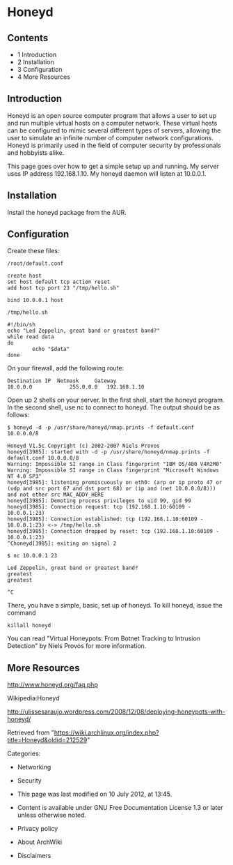 Honeyd
======

Contents
--------

-   1 Introduction
-   2 Installation
-   3 Configuration
-   4 More Resources

Introduction
------------

Honeyd is an open source computer program that allows a user to set up
and run multiple virtual hosts on a computer network. These virtual
hosts can be configured to mimic several different types of servers,
allowing the user to simulate an infinite number of computer network
configurations. Honeyd is primarily used in the field of computer
security by professionals and hobbyists alike.

This page goes over how to get a simple setup up and running. My server
uses IP address 192.168.1.10. My honeyd daemon will listen at 10.0.0.1.

Installation
------------

Install the honeyd package from the AUR.

Configuration
-------------

Create these files:

    /root/default.conf

    create host
    set host default tcp action reset
    add host tcp port 23 "/tmp/hello.sh"

    bind 10.0.0.1 host

    /tmp/hello.sh

    #!/bin/sh
    echo "Led Zeppelin, great band or greatest band?"
    while read data
    do
            echo "$data"
    done

On your firewall, add the following route:

    Destination IP 	Netmask 	Gateway
    10.0.0.0	        255.0.0.0	192.168.1.10

Open up 2 shells on your server. In the first shell, start the honeyd
program. In the second shell, use nc to connect to honeyd. The output
should be as follows:

    $ honeyd -d -p /usr/share/honeyd/nmap.prints -f default.conf 10.0.0.0/8

    Honeyd V1.5c Copyright (c) 2002-2007 Niels Provos
    honeyd[3985]: started with -d -p /usr/share/honeyd/nmap.prints -f default.conf 10.0.0.0/8
    Warning: Impossible SI range in Class fingerprint "IBM OS/400 V4R2M0"
    Warning: Impossible SI range in Class fingerprint "Microsoft Windows NT 4.0 SP3"
    honeyd[3985]: listening promiscuously on eth0: (arp or ip proto 47 or (udp and src port 67 and dst port 68) or (ip and (net 10.0.0.0/8))) and not ether src MAC_ADDY_HERE
    honeyd[3985]: Demoting process privileges to uid 99, gid 99
    honeyd[3985]: Connection request: tcp (192.168.1.10:60109 - 10.0.0.1:23)
    honeyd[3985]: Connection established: tcp (192.168.1.10:60109 - 10.0.0.1:23) <-> /tmp/hello.sh
    honeyd[3985]: Connection dropped by reset: tcp (192.168.1.10:60109 - 10.0.0.1:23)
    ^Choneyd[3985]: exiting on signal 2

    $ nc 10.0.0.1 23

    Led Zeppelin, great band or greatest band?
    greatest
    greatest

    ^C

There, you have a simple, basic, set up of honeyd. To kill honeyd, issue
the command

    killall honeyd

You can read "Virtual Honeypots: From Botnet Tracking to Intrusion
Detection" by Niels Provos for more information.

More Resources
--------------

http://www.honeyd.org/faq.php

Wikipedia:Honeyd

http://ulissesaraujo.wordpress.com/2008/12/08/deploying-honeypots-with-honeyd/

Retrieved from
"https://wiki.archlinux.org/index.php?title=Honeyd&oldid=212529"

Categories:

-   Networking
-   Security

-   This page was last modified on 10 July 2012, at 13:45.
-   Content is available under GNU Free Documentation License 1.3 or
    later unless otherwise noted.
-   Privacy policy
-   About ArchWiki
-   Disclaimers
